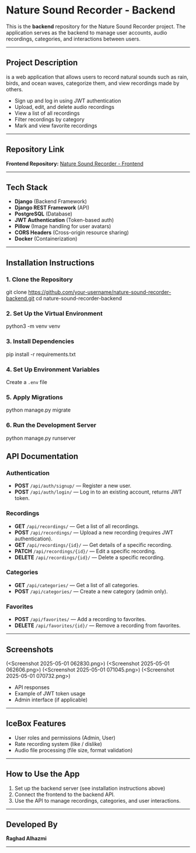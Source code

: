 # Nature Sound Recorder - Backend

This is the **backend** repository for the Nature Sound Recorder project. The application serves as the backend to manage user accounts, audio recordings, categories, and interactions between users.

---

## Project Description

is a web application that allows users to record natural sounds such as rain, birds, and ocean waves, categorize them, and view recordings made by others.

* Sign up and log in using JWT authentication
* Upload, edit, and delete audio recordings
* View a list of all recordings
* Filter recordings by category
* Mark and view favorite recordings

---

## Repository Link

**Frontend Repository:** [Nature Sound Recorder - Frontend](https://github.com/your-username/nature-sound-recorder-frontend)

---

## Tech Stack

* **Django** (Backend Framework)
* **Django REST Framework** (API)
* **PostgreSQL** (Database)
* **JWT Authentication** (Token-based auth)
* **Pillow** (Image handling for user avatars)
* **CORS Headers** (Cross-origin resource sharing)
* **Docker** (Containerization)

---

## Installation Instructions

### 1. Clone the Repository

git clone https://github.com/your-username/nature-sound-recorder-backend.git
cd nature-sound-recorder-backend

### 2. Set Up the Virtual Environment

python3 -m venv venv


### 3. Install Dependencies

pip install -r requirements.txt

### 4. Set Up Environment Variables

Create a `.env` file

### 5. Apply Migrations

python manage.py migrate

### 6. Run the Development Server

python manage.py runserver

## API Documentation

### Authentication

* **POST** `/api/auth/signup/` — Register a new user.
* **POST** `/api/auth/login/` — Log in to an existing account, returns JWT token.

### Recordings

* **GET** `/api/recordings/` — Get a list of all recordings.
* **POST** `/api/recordings/` — Upload a new recording (requires JWT authentication).
* **GET** `/api/recordings/{id}/` — Get details of a specific recording.
* **PATCH** `/api/recordings/{id}/` — Edit a specific recording.
* **DELETE** `/api/recordings/{id}/` — Delete a specific recording.

### Categories

* **GET** `/api/categories/` — Get a list of all categories.
* **POST** `/api/categories/` — Create a new category (admin only).

### Favorites

* **POST** `/api/favorites/` — Add a recording to favorites.
* **DELETE** `/api/favorites/{id}/` — Remove a recording from favorites.

---

## Screenshots

(<Screenshot 2025-05-01 062830.png>)
(<Screenshot 2025-05-01 062606.png>)
(<Screenshot 2025-05-01 071045.png>)
(<Screenshot 2025-05-01 070732.png>)
* API responses
* Example of JWT token usage
* Admin interface (if applicable)

---

## IceBox Features

* User roles and permissions (Admin, User)
* Rate recording system (like / dislike)
* Audio file processing (file size, format validation)

---

## How to Use the App

1. Set up the backend server (see installation instructions above)
2. Connect the frontend to the backend API.
3. Use the API to manage recordings, categories, and user interactions.

---

## Developed By

**ٌRaghad Alhazmi**

---

